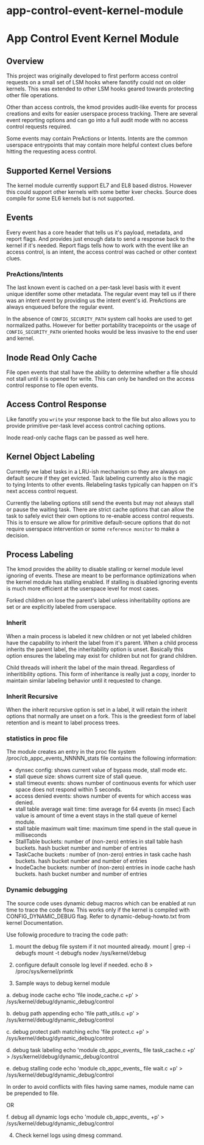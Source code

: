 # app-control-event-kernel-module

# App Control Event Kernel Module

## Overview
This project was originally developed to first perform access control
requests on a small set of LSM hooks where fanotify could not on older
kernels. This was extended to other LSM hooks geared towards protecting
other file operations.

Other than access controls, the kmod provides audit-like events for
process creations and exits for easier userspace process tracking. There
are several event reporting options and can go into a full audit mode
with no access control requests required.

Some events may contain PreActions or Intents. Intents are the common
userspace entrypoints that may contain more helpful context clues before
hitting the requesting acess control.

## Supported Kernel Versions
The kernel module currently support EL7 and EL8 based distros. However
this could support other kernels with some better kver checks. Source does
compile for some EL6 kernels but is not supported.

## Events
Every event has a core header that tells us it's payload, metadata,
and report flags. And provides just enough data to send a response
back to the kernel if it's needed. Report flags tells how to work
with the event like an access control, is an intent, the access control
was cached or other context clues.

### PreActions/Intents
The last known event is cached on a per-task level basis with it event
unique identifer some other metadata. The regular event may tell us if
there was an intent event by providing us the intent event's id. PreActions
are always enqueued before the regular event.

In the absence of `CONFIG_SECURITY_PATH` system call hooks are used to
get normalized paths. However for better portability tracepoints or the
usage of `CONFIG_SECURITY_PATH` oriented hooks would be less invasive
to the end user and kernel.

## Inode Read Only Cache
File open events that stall have the ability to determine whether a file
should not stall until it is opened for write. This can only be handled
on the access control response to file open events.

## Access Control Response
Like fanotify you `write` your response back to the file but also allows
you to provide primitive per-task level access control caching options.

Inode read-only cache flags can be passed as well here.

## Kernel Object Labeling
Currently we label tasks in a LRU-ish mechanism so they are always
on default secure if they get evicted. Task labeling currently also is
the magic to tying Intents to other events. Relabeling tasks
typically can happen on it's next access control request.

Currently the labeling options still send the events but may not always
stall or pause the waiting task. There are strict cache options that
can allow the task to safely evict their own options to re-enable
access control requests. This is to ensure we allow for primitive
default-secure options that do not require userspace intervention or
some `reference monitor` to make a decision.

## Process Labeling
The kmod provides the ability to disable stalling or kernel module level
ignoring of events. These are meant to be performance optimizations when
the kernel module has stalling enabled. If stalling is disabled ignoring
events is much more efficient at the userspace level for most cases.

Forked children on lose the parent's label unless inheritability options
are set or are explicitly labeled from userspace.

### Inherit
When a main process is labeled it new children or not yet labeled children
have the capability to inherit the label from it's parent. When a child
process inherits the parent label, the inheritability option is unset.
Basically this option ensures the labeling may exist for children but not
for grand children.

Child threads will inherit the label of the main thread. Regardless of
inheritibility options. This form of inheritance is really just a copy,
inorder to maintain similar labeling behavior until it requested to
change.

### Inherit Recursive
When the inherit recursive option is set in a label, it will retain the
inherit options that normally are unset on a fork. This is the greediest
form of label retention and is meant to label process trees.

### statistics in proc file
The module creates an entry in the proc file system 
/proc/cb\_appc\_events\_NNNNN\_stats file contains the following
information:
 * dynsec config:    shows current value of bypass mode, stall mode etc.
 * stall queue size: shows current size of stall queue.
 * stall timeout events: shows number of continuous events for which user
                         space does not respond within 5 seconds.
 * access denied events: shows number of events for which access
                         was denied.
 * stall table average wait time: time average for 64 events (in msec)
                       Each value is amount of time a event stays in the
                       stall queue of kernel module.
 * stall table maximum wait time: maximum time spend in the stall queue
                       in milliseconds
 * StallTable buckets: number of (non-zero) entries in stall table hash buckets.
                       hash bucket number and number of entries
 * TaskCache buckets : number of (non-zero) entries in task cache hash buckets.
                       hash bucket number and number of entries
 * InodeCache buckets: number of (non-zero) entries in inode cache hash buckets.
                       hash bucket number and number of entries
 
### Dynamic debugging
The source code uses dynamic debug macros which can be enabled at run
time to trace the code flow. This works only if the kernel is compiled
with CONFIG\_DYNAMIC\_DEBUG flag.
Refer to dynamic-debug-howto.txt from kernel Documentation.

Use followig procedure to tracing the code path:
1. mount the debug file system if it not mounted already.
   mount  | grep -i debugfs
   mount -t debugfs nodev /sys/kernel/debug

2. configure default console log level if needed.
   echo 8 > /proc/sys/kernel/printk

3. Sample ways to debug kernel module

 a. debug inode cache
    echo 'file inode_cache.c +p' > /sys/kernel/debug/dynamic_debug/control

 b. debug path appending
    echo 'file path_utils.c +p' > /sys/kernel/debug/dynamic_debug/control

 c. debug protect path matching
    echo 'file protect.c +p' > /sys/kernel/debug/dynamic_debug/control

 d. debug task labeling
    echo 'module cb_appc_events_<NNNNN> file task_cache.c +p' > /sys/kernel/debug/dynamic_debug/control

 e. debug stalling code 
    echo 'module cb_appc_events_<NNNNN> file wait.c +p' > /sys/kernel/debug/dynamic_debug/control

   In order to avoid conflicts with files having same names, module name can be prepended to  file.

  OR

  f. debug all dynamic logs
    echo 'module cb_appc_events_<NNNNN> +p' > /sys/kernel/debug/dynamic_debug/control

4. Check kernel logs using dmesg command.
